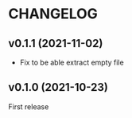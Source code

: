 # CHANGELOG

## v0.1.1 (2021-11-02)

- Fix to be able extract empty file

## v0.1.0 (2021-10-23)

First release
